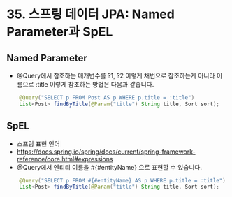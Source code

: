 # 35. 스프링 데이터 JPA: Named Parameter과 SpEL

## Named Parameter
 * @Query에서 참조하는 매개변수를 ?1, ?2 이렇게 채번으로 참조하는게 아니라 이름으로 :title 이렇게 참조하는 방법은 다음과 같습니다.
```java
    @Query("SELECT p FROM Post AS p WHERE p.title = :title")
    List<Post> findByTitle(@Param("title") String title, Sort sort);
```

## SpEL
 * 스프링 표현 언어
 * https://docs.spring.io/spring/docs/current/spring-framework-reference/core.html#expressions
 * @Query에서 엔티티 이름을 #{#entityName} 으로 표현할 수 있습니다.
```java
    @Query("SELECT p FROM #{#entityName} AS p WHERE p.title = :title")
    List<Post> findByTitle(@Param("title") String title, Sort sort);
```